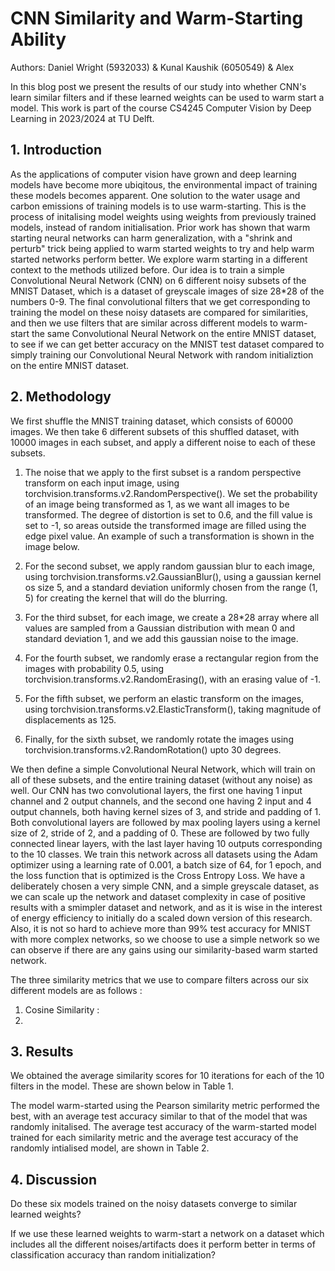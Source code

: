 # CNN Similarity and Warm-Starting Ability
Authors: Daniel Wright (5932033) & Kunal Kaushik (6050549) & Alex

In this blog post we present the results of our study into whether CNN's learn similar filters and if these learned weights can be used to warm start a model. This work is part of the course CS4245 Computer Vision by Deep Learning in 2023/2024 at TU Delft. 

## 1. Introduction

As the applications of computer vision have grown and deep learning models have become more ubiqitous, the environmental impact of training these models becomes apparent. One solution to the water usage and carbon emissions of training models is to use warm-starting. This is the process of initalising model weights using weights from previously trained models, instead of random initialisation. Prior work has shown that warm starting neural networks can harm generalization, with a "shrink and perturb" trick being applied to warm started weights to try and help warm started networks perform better. We explore warm starting in a different context to the methods utilized before. Our idea is to train a simple Convolutional Neural Network (CNN) on 6 different noisy subsets of the MNIST Dataset, which is a dataset of greyscale images of size 28*28 of the numbers 0-9. The final convolutional filters that we get corresponding to training the model on these noisy datasets are compared for similarities, and then we use filters that are similar across different models to warm-start the same Convolutional Neural Network on the entire MNIST dataset, to see if we can get better accuracy on the MNIST test dataset compared to simply training our Convolutional Neural Network with random initializtion on the entire MNIST dataset.

## 2. Methodology

We first shuffle the MNIST training dataset, which consists of 60000 images. We then take 6 different subsets of this shuffled dataset, with 10000 images in each subset, and apply a different noise to each of these subsets.

1) The noise that we apply to the first subset is a random perspective transform on each input image, using torchvision.transforms.v2.RandomPerspective(). We set the probability of an image being transformed as 1, as we want all images to be transformed. The degree of distortion is set to 0.6, and the fill value is set to -1, so areas outside the transformed image are filled using the edge pixel value. An example of such a transformation is shown in the image below.

2) For the second subset, we apply random gaussian blur to each image, using torchvision.transforms.v2.GaussianBlur(), using a gaussian kernel os size 5, and a standard deviation uniformly chosen from the range (1, 5) for creating the kernel that will do the blurring.

3) For the third subset, for each image, we create a 28*28 array where all values are sampled from a Gaussian distribution with mean 0 and standard deviation 1, and we add this gaussian noise to the image.

4) For the fourth subset, we randomly erase a rectangular region from the images with probability 0.5, using torchvision.transforms.v2.RandomErasing(), with an erasing value of -1.

5) For the fifth subset, we perform an elastic transform on the images, using torchvision.transforms.v2.ElasticTransform(), taking magnitude of displacements as 125.

6) Finally, for the sixth subset, we randomly rotate the images using torchvision.transforms.v2.RandomRotation() upto 30 degrees.

We then define a simple Convolutional Neural Network, which will train on all of these subsets, and the entire training dataset (without any noise) as well. Our CNN has two convolutional layers, the first one having 1 input channel and 2 output channels, and the second one having 2 input and 4 output channels, both having kernel sizes of 3, and stride and padding of 1. Both convolutional layers are followed by max pooling layers using a kernel size of 2, stride of 2, and a padding of 0. These are followed by two fully connected linear layers, with the last layer having 10 outputs corresponding to the 10 classes. We train this network across all datasets using the Adam optimizer using a learning rate of 0.001, a batch size of 64, for 1 epoch, and the loss function that is optimized is the Cross Entropy Loss. We have a deliberately chosen a very simple CNN, and a simple greyscale dataset, as we can scale up the network and dataset complexity in case of positive results with a smimpler dataset and network, and as it is wise in the interest of energy efficiency to initially do a scaled down version of this research. Also, it is not so hard to achieve more than 99% test accuracy for MNIST with more complex networks, so we choose to use a simple network so we can observe if there are any gains using our similarity-based warm started network.

The three similarity metrics that we use to compare filters across our six different models are as follows : 

1) Cosine Similarity : 
2) 




## 3. Results

We obtained the average similarity scores for 10 iterations for each of the 10 filters in the model. These are shown below in Table 1. 

The model warm-started using the Pearson similarity metric performed the best, with an average test accuracy similar to that of the model that was randomly initalised. The average test accuracy of the warm-started model trained for each similarity metric and the average test accuracy of the randomly intialised model, are shown in Table 2.

## 4. Discussion

Do these six models trained on the noisy datasets converge to similar learned weights?

If we use these learned weights to warm-start a network on a dataset which includes all the different noises/artifacts does it perform better in terms of classification accuracy than random initialization?



